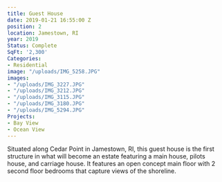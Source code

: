 ```yaml
---
title: Guest House
date: 2019-01-21 16:55:00 Z
position: 2
location: Jamestown, RI
year: 2019
Status: Complete
SqFt: '2,300'
Categories:
- Residential
image: "/uploads/IMG_5258.JPG"
images:
- "/uploads/IMG_3227.JPG"
- "/uploads/IMG_3212.JPG"
- "/uploads/IMG_3115.JPG"
- "/uploads/IMG_3180.JPG"
- "/uploads/IMG_5294.JPG"
Projects:
- Bay View
- Ocean View
---
```


Situated along Cedar Point in Jamestown, RI, this guest house is the first structure in what will become an estate featuring a main house, pilots house, and carriage house. It features an open concept main floor with 2 second floor bedrooms that capture views of the shoreline.  